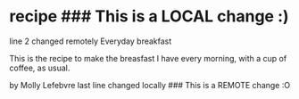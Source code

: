 # recipe ### This is a LOCAL change :)
line 2 changed remotely Everyday breakfast

This is the recipe to make the breasfast I have every morning, with a cup of coffee, as usual.

by Molly Lefebvre
last line changed locally ### This is a REMOTE change :O
